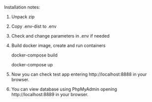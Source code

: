 Installation notes:

1. Unpack zip
2. Copy .env-dist to .env
3. Check and change parameters in .env if needed
4. Build docker image, create and run containers

   docker-compose build
   
   docker-compose up
   
5. Now you can check test app entering http://localhost:8888 in your browser.

6. You can view database using PhpMyAdmin opening http://localhost:8889 in your browser.

